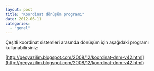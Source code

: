 ```yaml
---
layout: post
title: "Koordinat dönüşüm programı"
date: 2012-06-11
categories: 
  - "genel"
---
```


Çeşitli koordinat sistemleri arasında dönüşüm için aşağıdaki programı kullanabilirsiniz:  
  
[http://geoyazilim.blogspot.com/2008/12/koordinat-dnm-v42.html](http://geoyazilim.blogspot.com/2008/12/koordinat-dnm-v42.html)
